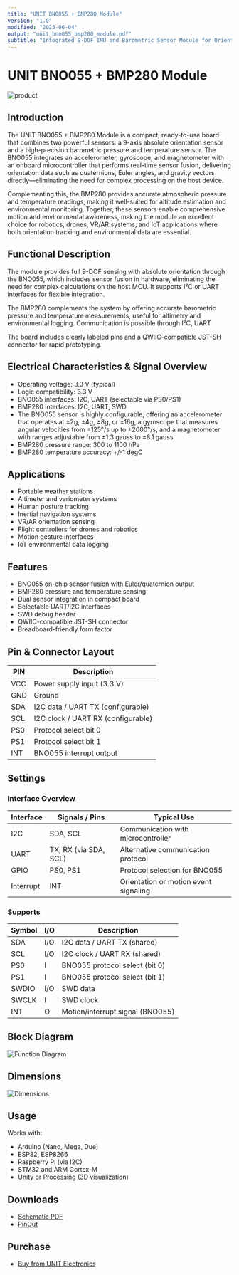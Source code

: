 ```yaml
---
title: "UNIT BNO055 + BMP280 Module"
version: "1.0"
modified: "2025-06-04"
output: "unit_bno055_bmp280_module.pdf"
subtitle: "Integrated 9-DOF IMU and Barometric Sensor Module for Orientation and Environmental Sensing"
---
```


<!--
# README_TEMPLATE.md
Este archivo sirve como entrada para generar un PDF técnico estilo datasheet.
Edita las secciones respetando el orden, sin eliminar los encabezados.
-->

<!-- logo -->

# UNIT BNO055 + BMP280 Module

![product](images/top.png)

## Introduction

The UNIT BNO055 + BMP280 Module is a compact, ready-to-use board that combines two powerful sensors: a 9-axis absolute orientation sensor and a high-precision barometric pressure and temperature sensor. The BNO055 integrates an accelerometer, gyroscope, and magnetometer with an onboard microcontroller that performs real-time sensor fusion, delivering orientation data such as quaternions, Euler angles, and gravity vectors directly—eliminating the need for complex processing on the host device.

Complementing this, the BMP280 provides accurate atmospheric pressure and temperature readings, making it well-suited for altitude estimation and environmental monitoring. Together, these sensors enable comprehensive motion and environmental awareness, making the module an excellent choice for robotics, drones, VR/AR systems, and IoT applications where both orientation tracking and environmental data are essential.

## Functional Description

The module provides full 9-DOF sensing with absolute orientation through the BNO055, which includes sensor fusion in hardware, eliminating the need for complex calculations on the host MCU. It supports I²C or UART interfaces for flexible integration.

The BMP280 complements the system by offering accurate barometric pressure and temperature measurements, useful for altimetry and environmental logging. Communication is possible through I²C, UART

The board includes clearly labeled pins and a QWIIC-compatible JST-SH connector for rapid prototyping.

## Electrical Characteristics & Signal Overview

- Operating voltage: 3.3 V (typical)
- Logic compatibility: 3.3 V
- BNO055 interfaces: I2C, UART (selectable via PS0/PS1)
- BMP280 interfaces: I2C, UART, SWD
- The BNO055 sensor is highly configurable, offering an accelerometer that operates at ±2g, ±4g, ±8g, or ±16g, a gyroscope that measures angular velocities from ±125°/s up to ±2000°/s, and a magnetometer with ranges adjustable from ±1.3 gauss to ±8.1 gauss.
- BMP280 pressure range: 300 to 1100 hPa
- BMP280 temperature accuracy: +/-1 degC

## Applications

- Portable weather stations
- Altimeter and variometer systems
- Human posture tracking
- Inertial navigation systems
- VR/AR orientation sensing
- Flight controllers for drones and robotics
- Motion gesture interfaces
- IoT environmental data logging

## Features

- BNO055 on-chip sensor fusion with Euler/quaternion output
- BMP280 pressure and temperature sensing
- Dual sensor integration in compact board
- Selectable UART/I2C interfaces
- SWD debug header
- QWIIC-compatible JST-SH connector
- Breadboard-friendly form factor

## Pin & Connector Layout

| PIN     | Description                         |
|---------|-------------------------------------|
| VCC     | Power supply input (3.3 V)          |
| GND     | Ground                              |
| SDA     | I2C data / UART TX (configurable)   |
| SCL     | I2C clock / UART RX (configurable)  |
| PS0     | Protocol select bit 0               |
| PS1     | Protocol select bit 1               |
| INT     | BNO055 interrupt output             |

## Settings

### Interface Overview

| Interface  | Signals / Pins        | Typical Use                              |
|------------|-----------------------|------------------------------------------|
| I2C        | SDA, SCL              | Communication with microcontroller       |
| UART       | TX, RX (via SDA, SCL) | Alternative communication protocol       |
| GPIO       | PS0, PS1              | Protocol selection for BNO055            |
| Interrupt  | INT                   | Orientation or motion event signaling    |

### Supports

| Symbol  | I/O | Description                            |
|---------|-----|----------------------------------------|
| SDA     | I/O | I2C data / UART TX (shared)            |
| SCL     | I/O | I2C clock / UART RX (shared)           |
| PS0     | I   | BNO055 protocol select (bit 0)         |
| PS1     | I   | BNO055 protocol select (bit 1)         |
| SWDIO   | I/O | SWD data                        |
| SWCLK   | I   | SWD clock                       |
| INT     | O   | Motion/interrupt signal (BNO055)       |

## Block Diagram

![Function Diagram](./images/pinout.png)

## Dimensions

![Dimensions](./images/dimension.png)

## Usage

Works with:

- Arduino (Nano, Mega, Due)
- ESP32, ESP8266
- Raspberry Pi (via I2C)
- STM32 and ARM Cortex-M
- Unity or Processing (3D visualization)

## Downloads

- [Schematic PDF](https://github.com/UNIT-Electronics-MX/unit_bno055_bmp280_module/tree/main/hardware#schematic)
- [PinOut](https://github.com/UNIT-Electronics-MX/unit_bno055_bmp280_module/tree/main/hardware#pinout)

## Purchase

- [Buy from UNIT Electronics](https://www.uelectronics.com)
